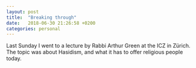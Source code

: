 ```yaml
---
layout: post
title:  "Breaking through"
date:   2018-06-30 21:26:58 +0200
categories: personal
---
```


<!-- ![Building a fence](/assets/images/fenceBlogPost.jpg){: .after-title }
<br/><br/> -->

Last Sunday I went to a lecture by Rabbi Arthur Green at the ICZ in Zürich. The topic was about Hasidism, and what it has to offer religious people today. 
